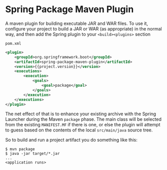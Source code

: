 # Spring Package Maven Plugin

A maven plugin for building executable JAR and WAR files. To use it,
configure your project to build a JAR or WAR (as appropriate) in the
normal way, and then add the Spring plugin to your `<build><plugins>`
section

`pom.xml`

```xml
<plugin>
    <groupId>org.springframework.boot</groupId>
    <artifactId>spring-package-maven-plugin</artifactId>
    <version>{{project.version}}</version>
    <executions>
	    <execution>
            <goals>
		        <goal>package</goal>
            </goals>
        </execution>
    </executions>
</plugin>
```

The net effect of that is to enhance your existing archive with the
Spring Launcher during the Maven `package` phase. The main class will
be selected from the existing `MANIFEST.MF` if there is one, or else
the plugin will attempt to guess based on the contents of the local
`src/main/java` source tree.

So to build and run a project artifact you do something like this:

```
$ mvn package
$ java -jar target/*.jar
...
<application runs>
```
